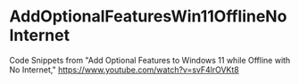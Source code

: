 # AddOptionalFeaturesWin11OfflineNoInternet
Code Snippets from "Add Optional Features to Windows 11 while Offline with No Internet," https://www.youtube.com/watch?v=svF4lrOVKt8
